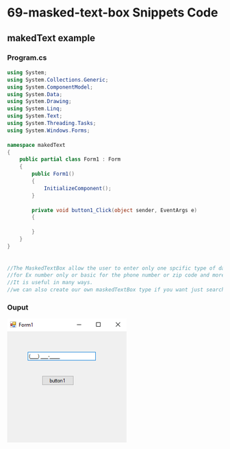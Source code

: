 # 69-masked-text-box Snippets Code

## makedText example

### Program.cs

```c#
using System;
using System.Collections.Generic;
using System.ComponentModel;
using System.Data;
using System.Drawing;
using System.Linq;
using System.Text;
using System.Threading.Tasks;
using System.Windows.Forms;

namespace makedText
{
    public partial class Form1 : Form
    {
        public Form1()
        {
            InitializeComponent();
        }

        private void button1_Click(object sender, EventArgs e)
        {

        }
    }
}


//The MaskedTextBox allow the user to enter only one spcific type of data.
//for Ex number only or basic for the phone number or zip code and more.
//It is useful in many ways.
//we can also create our own maskedTextBox type if you want just search on google maskedTextBox Custom .....


```

### Ouput

![makedText](media/1.png)









